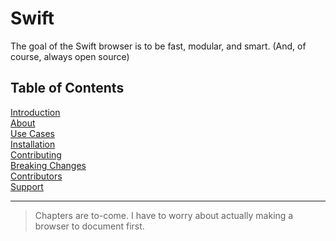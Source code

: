 # Swift

The goal of the Swift browser is to be fast, modular, and smart. (And, of course, always open source)

## Table of Contents
[Introduction]()  
[About]()  
[Use Cases]()  
[Installation]()  
[Contributing]()  
[Breaking Changes]()  
[Contributors]()  
[Support]()

---  
> Chapters are to-come. I have to worry about actually making a browser to document first.